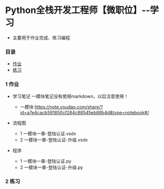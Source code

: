 # Python全栈开发工程师【微职位】--学习
* 主要用于作业完成、练习编程
### 目录
- [作业](#作业)
- [练习](#练习)

### 1 作业
* 学习笔记    一模块笔记没有使用markdown，以后注意使用！
    * 一模块  https://note.youdao.com/share/?id=a7e4cacb591850cf284c88545eb88b4d&type=notebook#/
* 流程图    
    * 1 一模块一章-登陆认证.vsdx
    * 2 一模块一章-登陆认证-升级.vsdx
        
* 程序
    * 1 一模块一章-登陆认证.py
    * 2 一模块一章-登陆认证-升级.py


### 2 练习

